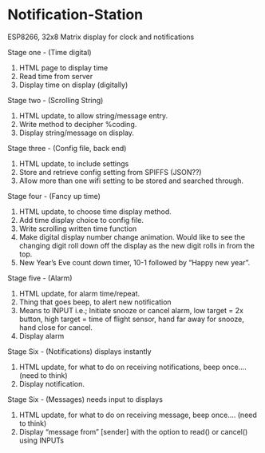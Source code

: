 # Notification-Station
ESP8266, 32x8 Matrix display for clock and notifications

Stage one - (Time digital)
1.	HTML page to display time
2.	Read time from server
3.	Display time on display (digitally)

Stage two - (Scrolling String)
1.	HTML update, to allow string/message entry.
2.	Write method to decipher %coding.
3.	Display string/message on display.

Stage three - (Config file, back end)
1.	HTML update, to include settings
2.	Store and retrieve config setting from SPIFFS (JSON??)
3.	Allow more than one wifi setting to be stored and searched through.

Stage four - (Fancy up time)
1.	HTML update, to choose time display method.
2.	Add time display choice to config file.
3.	Write scrolling written time function
4.	Make digital display number change animation. Would like to see the changing digit roll down off the display as the new digit rolls in from the top.
5.	New Year’s Eve count down timer, 10-1 followed by “Happy new year”.

Stage five - (Alarm)
1.	HTML update, for alarm time/repeat.
2.	Thing that goes beep, to alert new notification
3.	Means to INPUT i.e.; Initiate snooze or cancel alarm, low target = 2x button, high target = time of flight sensor, hand far away for snooze, hand close for cancel.
4.	Display alarm

Stage Six - (Notifications) displays instantly
1.	HTML update, for what to do on receiving notifications, beep once…. (need to think)
2.	Display notification.

Stage Six - (Messages) needs input to displays
1.	HTML update, for what to do on receiving message, beep once…. (need to think)
2.	Display “message from” [sender] with the option to read() or cancel() using INPUTs
